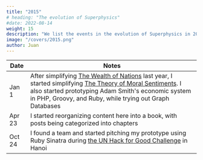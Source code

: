 ```yaml
---
title: "2015"
# heading: "The evolution of Superphysics"
#date: 2022-08-14
weight: 15
description: "We list the events in the evolution of Superphysics in 2015."
image: "/covers/2015.png"
author: Juan
---
```


Date | Notes
--- | ---
Jan 1 | After simplifying [The Wealth of Nations](/research/smith/wealth-of-nations/) last year, I started simplifying [The Theory of Moral Sentiments](/research/smith/theory-moral-sentiments/). I also started prototyping Adam Smith's economic system in PHP, Groovy, and Ruby, while trying out Graph Databases
Apr 23 | I started reorganizing content here into a book, with posts being categorized into chapters
Oct 24 | I found a team and started pitching my prototype using Ruby Sinatra during [the UN Hack for Good Challenge](https://www.pantrypoints.com/news/15-10-24/) in Hanoi
